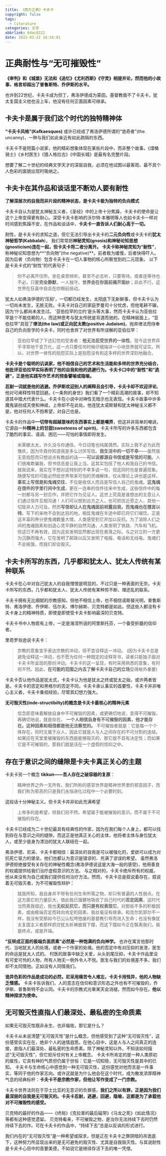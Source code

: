 ```yaml
---
title: 《西方正典》卡夫卡
copyright: false
tags:
  - literature
categories: 文学
abbrlink: 64ac8222
date: 2022-03-22 18:54:01
---
```


# 正典耐性与“无可摧毁性”

**《审判》和《城堡》无法和《追忆》《尤利西斯》《守灵》相提并论，然而他的小故事、格言却超出了普鲁斯特、乔伊斯的水平。**

也许到22世纪，卡夫卡成为但丁，弗洛伊德成为蒙田。基督教救不了卡夫卡，犹太复国主义他也没上车，他没有任何正面因素可继承。

## 卡夫卡是属于我们这个时代的独特精神体

**“卡夫卡风格”(Kafkaesques)** 或许已经成了弗洛伊德所谓的“诡奇者”(the uncanny)，一种与我们如此亲近有如此疏隔的东西。

卡夫卡不是短篇小说家，他的精彩想象体现在某些片段中，而非整个故事。《煤桶骑士》《乡村医生》《猎人格拉古》《中国长城》是最有名完整片段。

想要了解二十世纪的经典文学天才的深层自我，必须在他试图以最客观、最不具个人色彩的面貌出现时吸纳之。

## 卡夫卡在其作品和谈话里不断劝人要有耐性

**了解深层次的自我而非片段的精神状态，是卡夫卡极为独特的负向模式**

卡夫卡自认为是犹太神秘主义者，《圣经》中的上帝十分焦躁，卡夫卡的使命是让这个上帝变得更有耐心。深受卡夫卡影响的沃尔特·本雅明等人也如卡夫卡一样对时间感到焦躁不安，在作品和谈话中，**卡夫卡一直告诉人们耐心高于一切。**

耐性，是卡夫卡的求知之道，但它无法引导出卡夫卡的**二元负向性**或卡夫卡的**犹太神秘哲学(Kabbalah**)， 我们常常把**神秘灵知(gnosis)**和**神秘论知思想(gnosticism)**连在一起，但卡夫卡将二者分离开。
卡夫卡称神秘灵知为**“耐性”**，称神秘论知思想为**“负向物”(the negative)**。前者极为缓慢，后者快得吓人。因为后者（负向物）包含卡夫卡在一切人事物的核心所察觉到的二元现象。
以下是卡夫卡式的“耐性”的代表句子：
> 你不必离开住所。坐在桌旁倾听。甚至不必去听，只要等待。或者连等待也不必，只要**完全静默**，一人独守。**世界会在你面前揭开面纱**；非此不行。这世界在狂喜中自会在你眼前扭动。


犹太人如弗洛伊德的‘压抑’，一切都已经发生，太阳底下无新鲜事，但卡夫卡认为一切尚未发生，无胜无败。卡夫卡对自己的家庭罗曼司十分忧虑，但他笔耕不辍，因为‘什么都尚未发生过。
’亚伯拉罕的立约‘是头等大事，然而卡夫卡认为亚伯拉罕是个不能信赖的人，而这种思考与犹太传统是背道而驰的。在精神层面上，“亚伯拉罕”具现了**律法(the law)**或**正向犹太教(positive Judaism)**。抛弃律法而侍奉自己的负向哲学的卡夫卡，同时也舍弃了对世界有所误解的亚伯拉罕：
> 亚伯拉罕成了下述幻觉的受害者：**他无法忍受世界的一体性**。现今这世界异乎寻常地千变万化，这一点只要任何时候仔细端详一小块世界就可证实。所以，对世界一体性的抱怨实际上是抱怨没有和这多样的世界深刻地融合。


**卡夫卡是个聪明的讥讽家，他不相信自己的艺术和生活能和多样的世界充分结合，他批评亚伯拉罕实际表明了他的自我和他的逃避行为。卡夫卡口中的“耐性”和”逃避“，正是他实践写作艺术的预备譬喻或隐喻。**

**忍耐一词就是他的逃避。乔伊斯欢迎别人的阐释且会引导，卡夫卡却不欢迎评论**。他对可阐释性特意回避。《一条狗的身世》我们看了一个精彩高潮的故事，却不知道其中猎犬代表什么。卡夫卡在小说中对神性无暗示也无表现。卡夫卡故事中许多魔鬼装扮成天使和神祗，上帝却不在此处。他连犹太诺斯替和犹太神秘主义都不是，他对任何人不抱希望，对自己也是。


卡夫卡的作品中**一切带有超越意味的东西事实上都是嘲弄**，但这并非简单的嘲讽，它源自一种**精神上的甘甜(sweetness of spirit)**。卡夫卡所写的许多东西都包含了酷烈的事实、语调、困厄——可怕的事情即将发生。
> 米莱娜太太，许久没与你通信，今日动笔也纯属偶然。实际上我不必为此而愧疚，因为毕竟你知道我是多么讨厌写信。**我生活中的一切不幸**——虽然我无意抱怨而只想说点有教益的话——**可以说都源自书信或是写信的可能**。人们很难欺骗我，但书信总是让我上当，这其实包括了他人和我自己的书信。就我说来，我实在不想对这特别的不幸多说一句，但这同时也是普遍现象。随便写信的可能必然给世界带来可怕的灵魂解体，仅从理论上讲也是这样。**事实上写信是和鬼魂交往**，不仅是收信人而且是写信人自己的鬼魂。**这鬼魂在信件的字里行间中生成**，更在一连串的信件往来中生成，这些信件中的每一封都与另一封合作，并把它作为见证人。这世上究竟是谁想出的主意让人们通过信件互相沟通！人们可以想到远方之人，也可抓住近旁之人，其他一切皆非人力可及。然而**写信却让人在鬼魂面前袒露自我，而鬼魂也在翘首以待**。写下的亲吻不会到达目的地，相反鬼魂在半途中即已将它们啜饮。正是这丰富的养分使鬼魂数量大增。人类感受到它并加以反抗。为了消除人们之间的鬼魂因素和创造心灵平静的自然沟通，人类发明了铁路、汽车和飞机。但这已不再有效，因为这些发明显然都出现在衰落之际。与之对立的一方更为沉静而强大，它在发明了邮政以后又发明了电报、电话和无线电。鬼魂们不会挨饿，而我们却会毁灭。

## 卡夫卡所写的东西，几乎都和犹太人、犹太人传统有某种联系

卡夫卡在心中对自己犹太人的自我憎恨是明显的，不过只是一种表面的无奈。卡夫卡所写的东西，几乎都和犹太人、犹太人传统有某种剪不断、理还乱的联系。


卡夫卡拥有无比细腻的宗教感知，但他不相信上帝，也不相信诺斯替光明，普鲁斯特、弗洛伊德、乔伊斯、伍尔夫、博尔赫斯、贝克特都是如此。但这些人都没有卡夫卡身上的精神特质，即使是即使受卡夫卡影响最深的贝克特。

卡夫卡书中人物若有上帝，一定是海涅所说的阿里斯托芬，一个备受折磨的信仰者。

里奇罗伯逊说卡夫卡：
> 宗教的意象宜乎表达宗教的冲动，但不宜诠释这一冲动。
(因为卡夫卡总是避免诠释这一冲动，也不愿为任何一种既定的诠释背书，读者只能独子面对卡夫卡所呈现的那份冲动。卡夫卡的这一呈现，有时采用熟悉的意象，有时则不然。因此，**在可能的范围之内去了解卡夫卡自己的立场**显得格外重要)

卡夫卡否认他作品是犹太式，卡夫卡认为他是犹太之终或犹太之始，或许两者皆是。卡夫卡的否定和黑格尔的否定不同，卡夫卡承认事实的首要性，卡夫卡并非唯心主义者。卡夫卡重视经验，尽管其幻想力强大。

**无可毁灭性(inde-structibilty)的概念是卡夫卡最核心的精神元素**
> 信念即意味着解放自身中不可摧毁的因素，或更确切地说，变得不可摧毁，再确切地说，就是存在。
> **一个人相信自身有不可摧毁的因素，他才能存在。这种因素和相信都是他无法察觉的。**
> 不可摧毁者就是：它是每一个个体存在，同时又属于众人，因此它就是人与人之间存在的不可分割的连结。如果应在天堂里被摧毁的东西是能够毁灭的，那它就不具有决定性；而如果它是不可摧毁的，那我们就是活在一个虚假的信仰之中。



## 存在于意识之间的缝隙是卡夫卡真正关心的主题

卡夫卡另一个概念 **tikkun——吾人存在之破容器的复原**：
> 精神世界之外一无所有，我们所称的感官世界是精神世界里的邪恶因子，而我们称为邪恶的只是我们永恒进化过程中一个必要时刻。

这段话十分神秘主义。但卡夫卡并非如此充满希望
> 上帝多的是希望，但我们则不然。希望属于能被摧毁的意识，而不属于不可摧毁的存在。

卡夫卡已经成为二十世纪最具有经典性的作家，因为在我们每个人身上，都可以找到存在与意识之间的缝隙，而这正是他真正关心的主体，他将者主体与身位犹太人，或至少是身为漂泊的犹太人联结在一起。

弗洛伊德、尼采、卡夫卡都相信：最深处的自我是可以被强化的，爱欲可以成为对抗死亡驱力的堡垒。他们也都认为意识是错谬的、充满了谬误的希望。
虽然弗洛伊德拒绝接受有关存在的神秘性概念(弗洛伊德说这是大海一般的感受)，他用善良的权威提供给我们治疗虚假意识的方法。
与之相对的，卡夫卡绝斥所有的权威，他从来没有为自己或我们提供任何治疗方法。然而，卡夫卡总是叙说着存在，叙说着无可毁灭者，为不可摧毁性辩护：
> 就我所知，我自身并不带有任何生命所需之物，却只有普遍的人性弱点。在这方面它的力量巨大，借此我已强健地吸收了自己时代的**否定因素**，这时代当然离我很近，我也**无权反抗它，而只是有权表现它**。对那些不多的积极因素，或由极端否定而转向肯定的因素，我丝毫没有继承。和克尔凯郭尔不一样，我没有受那如今已公认松垮弛废的基督教引导而进入生命；也没有像犹太复国主义者那样抓住犹太祈祷披肩下摆，而这下摆如今正在飘离我们。我是终点，或是开端。


**“反转成正面的极端负面质素”必然是一种饱满的负向神学。**
也许在寓言他那时代、当地犹太人的处境，或者一个作家的处境。他的否定中有对压抑的发泄，医生的命运是犹太人式的。
村医的故事中缺乏关爱，从头到尾压抑，卡夫卡作品里没有可爱可怜的人物，所有人物无一例外令人不悦。医生与我们的处境差不多，我们却不太同情他。正如没有人同情我们。


**诡异色彩的作品是成功的必然，尼采用痛苦令人难忘，卡夫卡用怪异，他的人物缺乏情感。**
卡夫卡告诉我们，人的意志在信仰和意识形态之外也有不可摧毁的，乔伊斯、普鲁斯特不会认同。卡夫卡的宗教式光晕某天会消褪，然而如今存在。**他以精神探求为使命。**


## 无可毁灭性直指人们最深处、最私密的生命质素

如果无可毁灭性既非永生、也非福佑，那它是什么？

卡夫卡从未说清楚“无可毁灭性”是什么概念，但他感受到了这种“无可毁灭性”，这份感受实实在在，绝非个人的迷情遐思。在他心目中，这是人与人之间真正的连接，直指人们最深处、最私密的生命质素。除了神秘灵知以外，不知该如何描述“无可毁灭性”，但它拒斥任何有关上帝概念。
卡夫卡所肯定的是一种人类原初的属性，它具有神的气质但仍属于世俗：它是一切知晓，无可毁灭性是其中的已知。
卡夫卡与生命核心中感觉到一种无可毁灭性，这份感觉对他而言是一件事实，等同于他的作家志向。或许这就是为什么他会在这个时代，成为散发浓厚精神气息的经典标杆：**卡夫卡不是宗教作家，但他让写作变成了一门宗教。**


卡夫卡世界法则在于莎士比亚的无意识的负罪感，**我们之所以有罪，正是因为我们最深层的自我是无可毁灭的。卡夫卡忍耐，逃避，回避，隐喻，这都是为了承载他对不可摧毁性的感受。**

贝克特的最好的作品——《终局》《克拉普的最后磁带》《马龙之死》《如此情况》等都有这种感觉遗留。
贝克特看来，不可摧毁之物，是当你无法持续下去时仍然持续下去的作。可在卡夫卡的作品中，“持续下去”总是以反讽的形式进行。


我们内在的“无可毁灭性”是一种希望或探求，但是正在卡夫卡之罪阴暗的吊诡底下，这种努力所显现出来的是无可避免的毁灭性、尤其是自我毁灭性。与其说耐性是卡夫卡心目中的首要美德，不如说它是继续存活下去的唯一凭借。